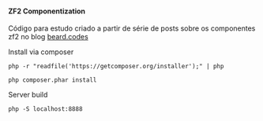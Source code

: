 
#### ZF2 Componentization

Código para estudo criado a partir de série de posts sobre os componentes zf2 no blog
[beard.codes](http://beard.codes/)

Install via composer

    php -r "readfile('https://getcomposer.org/installer');" | php
   
    php composer.phar install
    
Server build

    php -S localhost:8888
    